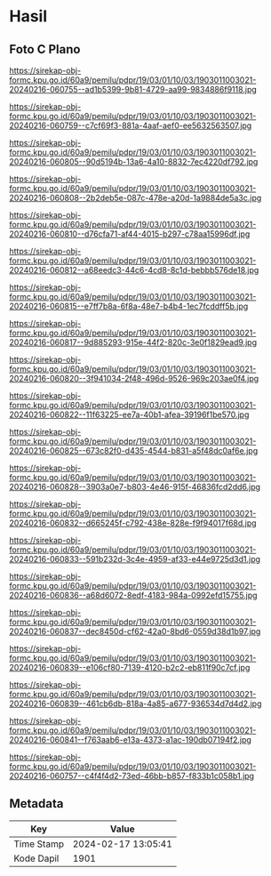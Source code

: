 # Hasil

## Foto C Plano

https://sirekap-obj-formc.kpu.go.id/60a9/pemilu/pdpr/19/03/01/10/03/1903011003021-20240216-060755--ad1b5399-9b81-4729-aa99-9834886f9118.jpg

https://sirekap-obj-formc.kpu.go.id/60a9/pemilu/pdpr/19/03/01/10/03/1903011003021-20240216-060759--c7cf69f3-881a-4aaf-aef0-ee5632563507.jpg

https://sirekap-obj-formc.kpu.go.id/60a9/pemilu/pdpr/19/03/01/10/03/1903011003021-20240216-060805--90d5194b-13a6-4a10-8832-7ec4220df792.jpg

https://sirekap-obj-formc.kpu.go.id/60a9/pemilu/pdpr/19/03/01/10/03/1903011003021-20240216-060808--2b2deb5e-087c-478e-a20d-1a9884de5a3c.jpg

https://sirekap-obj-formc.kpu.go.id/60a9/pemilu/pdpr/19/03/01/10/03/1903011003021-20240216-060810--d76cfa71-af44-4015-b297-c78aa15996df.jpg

https://sirekap-obj-formc.kpu.go.id/60a9/pemilu/pdpr/19/03/01/10/03/1903011003021-20240216-060812--a68eedc3-44c6-4cd8-8c1d-bebbb576de18.jpg

https://sirekap-obj-formc.kpu.go.id/60a9/pemilu/pdpr/19/03/01/10/03/1903011003021-20240216-060815--e7ff7b8a-6f8a-48e7-b4b4-1ec7fcddff5b.jpg

https://sirekap-obj-formc.kpu.go.id/60a9/pemilu/pdpr/19/03/01/10/03/1903011003021-20240216-060817--9d885293-915e-44f2-820c-3e0f1829ead9.jpg

https://sirekap-obj-formc.kpu.go.id/60a9/pemilu/pdpr/19/03/01/10/03/1903011003021-20240216-060820--3f941034-2f48-496d-9526-969c203ae0f4.jpg

https://sirekap-obj-formc.kpu.go.id/60a9/pemilu/pdpr/19/03/01/10/03/1903011003021-20240216-060822--11f63225-ee7a-40b1-afea-39196f1be570.jpg

https://sirekap-obj-formc.kpu.go.id/60a9/pemilu/pdpr/19/03/01/10/03/1903011003021-20240216-060825--673c82f0-d435-4544-b831-a5f48dc0af6e.jpg

https://sirekap-obj-formc.kpu.go.id/60a9/pemilu/pdpr/19/03/01/10/03/1903011003021-20240216-060828--3903a0e7-b803-4e46-915f-46836fcd2dd6.jpg

https://sirekap-obj-formc.kpu.go.id/60a9/pemilu/pdpr/19/03/01/10/03/1903011003021-20240216-060832--d665245f-c792-438e-828e-f9f94017f68d.jpg

https://sirekap-obj-formc.kpu.go.id/60a9/pemilu/pdpr/19/03/01/10/03/1903011003021-20240216-060833--591b232d-3c4e-4959-af33-e44e9725d3d1.jpg

https://sirekap-obj-formc.kpu.go.id/60a9/pemilu/pdpr/19/03/01/10/03/1903011003021-20240216-060836--a68d6072-8edf-4183-984a-0992efd15755.jpg

https://sirekap-obj-formc.kpu.go.id/60a9/pemilu/pdpr/19/03/01/10/03/1903011003021-20240216-060837--dec8450d-cf62-42a0-8bd6-0559d38d1b97.jpg

https://sirekap-obj-formc.kpu.go.id/60a9/pemilu/pdpr/19/03/01/10/03/1903011003021-20240216-060839--e106cf80-7139-4120-b2c2-eb811f90c7cf.jpg

https://sirekap-obj-formc.kpu.go.id/60a9/pemilu/pdpr/19/03/01/10/03/1903011003021-20240216-060839--461cb6db-818a-4a85-a677-936534d7d4d2.jpg

https://sirekap-obj-formc.kpu.go.id/60a9/pemilu/pdpr/19/03/01/10/03/1903011003021-20240216-060841--f763aab6-e13a-4373-a1ac-190db07194f2.jpg

https://sirekap-obj-formc.kpu.go.id/60a9/pemilu/pdpr/19/03/01/10/03/1903011003021-20240216-060757--c4f4f4d2-73ed-46bb-b857-f833b1c058b1.jpg


## Metadata

| Key        | Value               |
| ---------- | ------------------- |
| Time Stamp | 2024-02-17 13:05:41 |
| Kode Dapil | 1901                |



